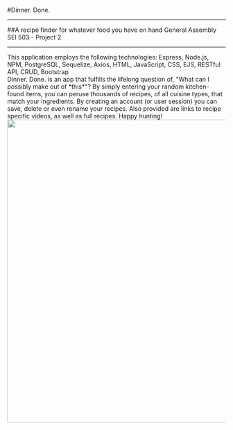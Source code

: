 #Dinner. Done.
<hr>
##A recipe finder for whatever food you have on hand
General Assembly SEI 503 - Project 2
<hr>
This application employs the following technologies: Express, Node.js, NPM, PostgreSQL, Sequelize, Axios, HTML, JavaScript, CSS, EJS, RESTful API, CRUD, Bootstrap
<br>
Dinner. Done. is an app that fulfills the lifelong question of, "What can I possibly make out of *this*"? By simply entering your random kitchen-found items, you can peruse thousands of recipes, of all cuisine types, that match your ingredients. By creating an account (or user session) you can save, delete or even rename your recipes. Also provided are links to recipe specific videos, as well as full recipes. Happy hunting!
<br>
<img src="./public/images/Wireframe.jpg" width="700">